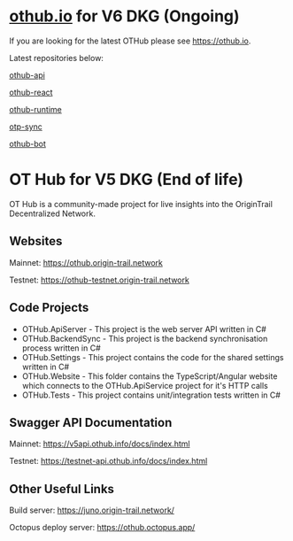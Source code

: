 # [othub.io](https://www.othub.io/) for V6 DKG (Ongoing)
If you are looking for the latest OTHub please see https://othub.io.

Latest repositories below:

[othub-api](https://github.com/othub-io/othub-api)

[othub-react](https://github.com/othub-io/othub-react)

[othub-runtime](https://github.com/othub-io/othub-runtime)

[otp-sync](https://github.com/othub-io/otp-sync)

[othub-bot](https://github.com/othub-io/othub-bot)

# OT Hub for V5 DKG (End of life)

OT Hub is a community-made project for live insights into the OriginTrail Decentralized Network.

## Websites

Mainnet: https://othub.origin-trail.network

Testnet: https://othub-testnet.origin-trail.network

## Code Projects
- OTHub.ApiServer - This project is the web server API written in C#
- OTHub.BackendSync - This project is the backend synchronisation process written in C#
- OTHub.Settings - This project contains the code for the shared settings written in C#
- OTHub.Website - This folder contains the TypeScript/Angular website which connects to the OTHub.ApiService project for it's HTTP calls
- OTHub.Tests - This project contains unit/integration tests written in C#

## Swagger API Documentation

Mainnet: https://v5api.othub.info/docs/index.html

Testnet: https://testnet-api.othub.info/docs/index.html

## Other Useful Links

Build server: https://juno.origin-trail.network/

Octopus deploy server: https://othub.octopus.app/
